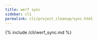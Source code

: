 ```yaml
---
title: werf sync
sidebar: cli
permalink: cli/project_cleanup/sync.html
---
```


{% include /cli/werf_sync.md %}
